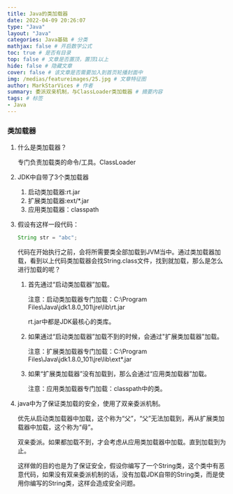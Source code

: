 ```yaml
---
title: Java的类加载器
date: 2022-04-09 20:26:07
type: "Java"
layout: "Java"
categories: Java基础 # 分类
mathjax: false # 开启数学公式
toc: true # 是否有目录
top: false # 文章是否置顶，置顶1以上
hide: false # 隐藏文章
cover: false # 该文章是否需要加入到首页轮播封面中
img: /medias/featureimages/25.jpg # 文章特征图
author: MarkStarVices # 作者
summary: 委派双亲机制，与ClassLoader类加载器 # 摘要内容
tags: # 标签
- Java
---
```


### 类加载器

1. 什么是类加载器？

   专门负责加载类的命令/工具。ClassLoader

2. JDK中自带了3个类加载器

   1. 启动类加载器:rt.jar
   2. 扩展类加载器:ext/*.jar
   3. 应用类加载器：classpath

3. 假设有这样一段代码：

   ```java
   String str = "abc";	
   ```

   代码在开始执行之前，会将所需要类全部加载到JVM当中。通过类加载器加载，看到以上代码类加载器会找String.class文件，找到就加载，那么是怎么进行加载的呢？

   1. 首先通过“启动类加载器”加载。
   
      注意：启动类加载器专门加载：C:\Program Files\Java\jdk1.8.0_101\jre\lib\rt.jar
   
      rt.jar中都是JDK最核心的类库。
   
   2. 如果通过“启动类加载器”加载不到的时候，会通过"扩展类加载器"加载。
   
      注意：扩展类加载器专门加载：C:\Program Files\Java\jdk1.8.0_101\jre\lib\ext\*.jar
   
   3. 如果“扩展类加载器”没有加载到，那么会通过“应用类加载器”加载。
   
      注意：应用类加载器专门加载：classpath中的类。
   
4. java中为了保证类加载的安全，使用了双亲委派机制。

   优先从启动类加载器中加载，这个称为“父”，“父”无法加载到，再从扩展类加载器中加载，这个称为“母”。

   双亲委派。如果都加载不到，才会考虑从应用类加载器中加载。直到加载到为止。

   这样做的目的也是为了保证安全，假设你编写了一个String类，这个类中有恶意代码，如果没有双亲委派机制的话，没有加载JDK自带的String类，而是使用你编写的String类，这样会造成安全问题。
